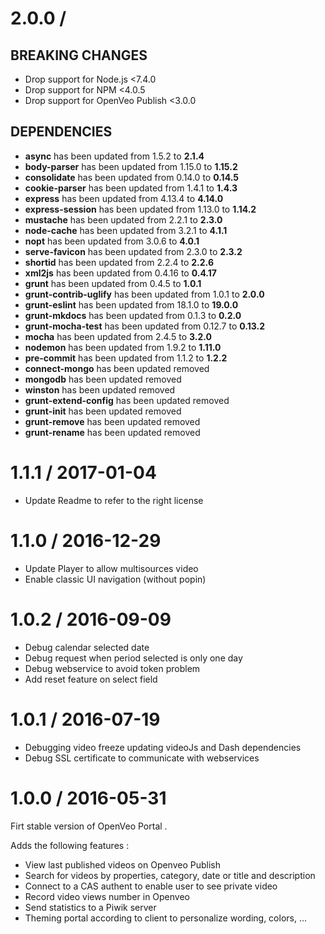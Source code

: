 # 2.0.0 /

## BREAKING CHANGES

- Drop support for Node.js &lt;7.4.0
- Drop support for NPM &lt;4.0.5
- Drop support for OpenVeo Publish &lt;3.0.0

## DEPENDENCIES

- **async** has been updated from 1.5.2 to **2.1.4**
- **body-parser** has been updated from 1.15.0 to **1.15.2**
- **consolidate** has been updated from 0.14.0 to **0.14.5**
- **cookie-parser** has been updated from 1.4.1 to **1.4.3**
- **express** has been updated from 4.13.4 to **4.14.0**
- **express-session** has been updated from 1.13.0 to **1.14.2**
- **mustache** has been updated from 2.2.1 to **2.3.0**
- **node-cache** has been updated from 3.2.1 to **4.1.1**
- **nopt** has been updated from 3.0.6 to **4.0.1**
- **serve-favicon** has been updated from 2.3.0 to **2.3.2**
- **shortid** has been updated from 2.2.4 to **2.2.6**
- **xml2js** has been updated from 0.4.16 to **0.4.17**
- **grunt** has been updated from 0.4.5 to **1.0.1**
- **grunt-contrib-uglify** has been updated from 1.0.1 to **2.0.0**
- **grunt-eslint** has been updated from 18.1.0 to **19.0.0**
- **grunt-mkdocs** has been updated from 0.1.3 to **0.2.0**
- **grunt-mocha-test** has been updated from 0.12.7 to **0.13.2**
- **mocha** has been updated from 2.4.5 to **3.2.0**
- **nodemon** has been updated from 1.9.2 to **1.11.0**
- **pre-commit** has been updated from 1.1.2 to **1.2.2**
- **connect-mongo** has been updated removed
- **mongodb** has been updated removed
- **winston** has been updated removed
- **grunt-extend-config** has been updated removed
- **grunt-init** has been updated removed
- **grunt-remove** has been updated removed
- **grunt-rename** has been updated removed

# 1.1.1 / 2017-01-04

- Update Readme to refer to the right license

# 1.1.0 / 2016-12-29

- Update Player to allow multisources video
- Enable classic UI navigation (without popin)

# 1.0.2 / 2016-09-09

- Debug calendar selected date
- Debug request when period selected is only one day
- Debug webservice to avoid token problem
- Add reset feature on select field

# 1.0.1 / 2016-07-19

- Debugging video freeze updating videoJs and Dash dependencies
- Debug SSL certificate to communicate with webservices

# 1.0.0 / 2016-05-31

Firt stable version of OpenVeo Portal .

Adds the following features :

- View last published videos on Openveo Publish
- Search for videos by properties, category, date or title and description
- Connect to a CAS authent to enable user to see private video
- Record video views number in Openveo
- Send statistics to a Piwik server
- Theming portal according to client to personalize wording, colors, ...
